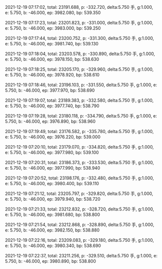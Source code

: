 2021-12-19 07:17:02, total: 23191.688, p: -332.720, delta:5.750 手, g:1.000, e: 5.750, b: -46.000, ep: 3982.080, bp: 539.350

2021-12-19 07:17:23, total: 23201.823, p: -331.000, delta:5.750 手, g:1.000, e: 5.750, b: -46.000, ep: 3983.000, bp: 539.250

2021-12-19 07:17:44, total: 23200.752, p: -331.300, delta:5.750 手, g:1.000, e: 5.750, b: -46.000, ep: 3981.740, bp: 539.130

2021-12-19 07:18:04, total: 23203.578, p: -330.890, delta:5.750 手, g:1.000, e: 5.750, b: -46.000, ep: 3978.150, bp: 538.630

2021-12-19 07:18:25, total: 23205.170, p: -329.960, delta:5.750 手, g:1.000, e: 5.750, b: -46.000, ep: 3978.920, bp: 538.610

2021-12-19 07:18:46, total: 23196.103, p: -331.550, delta:5.750 手, g:1.000, e: 5.750, b: -46.000, ep: 3977.970, bp: 538.690

2021-12-19 07:19:07, total: 23189.383, p: -332.580, delta:5.750 手, g:1.000, e: 5.750, b: -46.000, ep: 3977.740, bp: 538.790

2021-12-19 07:19:28, total: 23180.118, p: -334.790, delta:5.750 手, g:1.000, e: 5.750, b: -46.000, ep: 3976.890, bp: 538.960

2021-12-19 07:19:49, total: 23176.582, p: -335.780, delta:5.750 手, g:1.000, e: 5.750, b: -46.000, ep: 3976.220, bp: 539.000

2021-12-19 07:20:10, total: 23179.070, p: -334.820, delta:5.750 手, g:1.000, e: 5.750, b: -46.000, ep: 3977.980, bp: 539.100

2021-12-19 07:20:31, total: 23186.373, p: -333.530, delta:5.750 手, g:1.000, e: 5.750, b: -46.000, ep: 3977.990, bp: 538.940

2021-12-19 07:20:52, total: 23198.176, p: -332.480, delta:5.750 手, g:1.000, e: 5.750, b: -46.000, ep: 3980.400, bp: 539.110

2021-12-19 07:21:12, total: 23205.797, p: -329.820, delta:5.750 手, g:1.000, e: 5.750, b: -46.000, ep: 3979.940, bp: 538.720

2021-12-19 07:21:33, total: 23212.832, p: -328.720, delta:5.750 手, g:1.000, e: 5.750, b: -46.000, ep: 3981.680, bp: 538.800

2021-12-19 07:21:54, total: 23212.868, p: -328.890, delta:5.750 手, g:1.000, e: 5.750, b: -46.000, ep: 3982.150, bp: 538.880

2021-12-19 07:22:16, total: 23209.083, p: -329.180, delta:5.750 手, g:1.000, e: 5.750, b: -46.000, ep: 3980.340, bp: 538.690

2021-12-19 07:22:37, total: 23211.256, p: -329.510, delta:5.750 手, g:1.000, e: 5.750, b: -46.000, ep: 3980.890, bp: 538.800